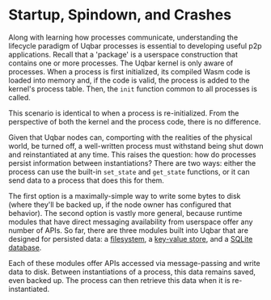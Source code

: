 # Startup, Spindown, and Crashes

Along with learning how processes communicate, understanding the lifecycle paradigm of Uqbar processes is essential to developing useful p2p applications.
Recall that a 'package' is a userspace construction that contains one or more processes. The Uqbar kernel is only aware of processes.
When a process is first initialized, its compiled Wasm code is loaded into memory and, if the code is valid, the process is added to the kernel's process table.
Then, the `init` function common to all processes is called.

This scenario is identical to when a process is re-initialized. From the perspective of both the kernel and the process code, there is no difference.

Given that Uqbar nodes can, comporting with the realities of the physical world, be turned off, a well-written process must withstand being shut down and reinstantiated at any time.
This raises the question: how do processes persist information between instantiations?
There are two ways: either the process can use the built-in `set_state` and `get_state` functions, or it can send data to a process that does this for them.

The first option is a maximally-simple way to write some bytes to disk (where they'll be backed up, if the node owner has configured that behavior).
The second option is vastly more general, because runtime modules that have direct messaging availability from userspace offer any number of APIs.
So far, there are three modules built into Uqbar that are designed for persisted data: a [filesystem](./files.md), a [key-value store](./apis/kv.md), and a [SQLite database](./apis/sqlite.md).

Each of these modules offer APIs accessed via message-passing and write data to disk.
Between instantiations of a process, this data remains saved, even backed up.
The process can then retrieve this data when it is re-instantiated.
